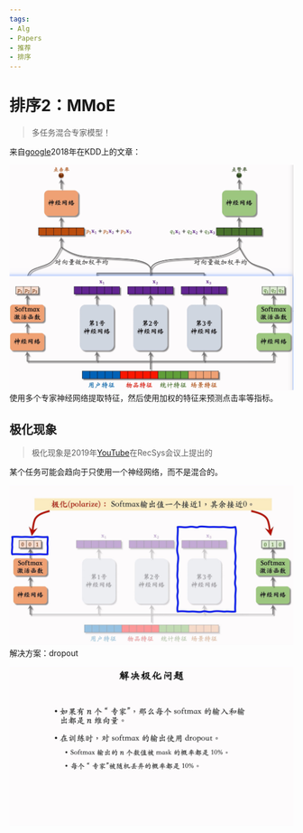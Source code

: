 ```yaml
---
tags:
- Alg
- Papers
- 推荐
- 排序
---
```


# 排序2：MMoE
>
> 多任务混合专家模型！

来自[google](https://research.google/pubs/modeling-task-relationships-in-multi-task-learning-with-multi-gate-mixture-of-experts/)2018年在KDD上的文章：

![IMAGE_1753591661089](assets/IMAGE_1753591661089.png)
使用多个专家神经网络提取特征，然后使用加权的特征来预测点击率等指标。

## 极化现象

> 极化现象是2019年[YouTube](https://dl.acm.org/doi/abs/10.1145/3298689.3346997)在RecSys会议上提出的

某个任务可能会趋向于只使用一个神经网络，而不是混合的。

![IMAGE_1753591737971](assets/IMAGE_1753591737971.png)
解决方案：dropout

![IMAGE_1753591826408](assets/IMAGE_1753591826408.png)

